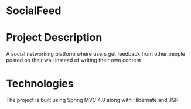 # SocialFeed #

# Project Description #

 A social networking platform where users get feedback from other people posted on their wall 
 instead of writing their own content 

# Technologies #

 The project is built using Spring MVC 4.0 along with Hibernate and JSP


 
 